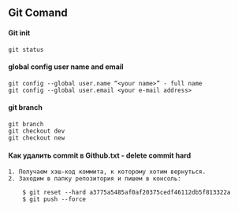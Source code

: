 
## Git Comand


#### Git init

```text
git status

```

#### global config user name and email

```text
git config --global user.name “<your name>” - full name 
git config --global user.email <your e-mail address>

```

#### git branch

```text
git branch
git checkout dev
git checkout new

```

#### Как удалить commit в Github.txt  -  delete commit hard

```text
1. Получаем хэш-код коммита, к которому хотим вернуться.
2. Заходим в папку репозитория и пишем в консоль:

    $ git reset --hard a3775a5485af0af20375cedf46112db5f813322a 
    $ git push --force

```




